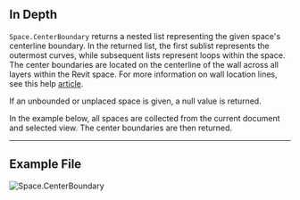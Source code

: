 ## In Depth
`Space.CenterBoundary` returns a nested list representing the given space's centerline boundary. In the returned list, the first sublist represents the outermost curves, while subsequent lists represent loops within the space. The center boundaries are located on the centerline of the wall across all layers within the Revit space. For more information on wall location lines, see this help [article](https://help.autodesk.com/view/RVT/2024/ENU/?guid=GUID-0BB62832-36DD-4E06-A9D4-EE98CE0FCF89).

If an unbounded or unplaced space is given, a null value is returned.

In the example below, all spaces are collected from the current document and selected view. The center boundaries are then returned.
___
## Example File

![Space.CenterBoundary](./Revit.Elements.Space.CenterBoundary_img.jpg)
